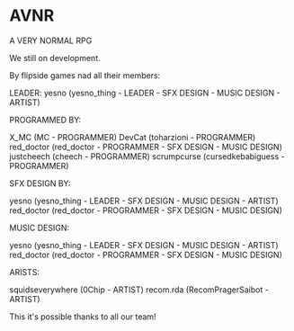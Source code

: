 # AVNR
A VERY NORMAL RPG

We still on development.

By flipside games nad all their members:

LEADER:
yesno (yesno_thing - LEADER - SFX DESIGN - MUSIC DESIGN - ARTIST)

PROGRAMMED BY:

X_MC (MC - PROGRAMMER)
DevCat (toharzioni - PROGRAMMER)
red_doctor (red_doctor - PROGRAMMER - SFX DESIGN - MUSIC DESIGN)
justcheech (cheech - PROGRAMMER)
scrumpcurse (cursedkebabiguess - PROGRAMMER)

SFX DESIGN BY:

yesno (yesno_thing - LEADER - SFX DESIGN - MUSIC DESIGN - ARTIST)
red_doctor (red_doctor - PROGRAMMER - SFX DESIGN - MUSIC DESIGN)

MUSIC DESIGN:

yesno (yesno_thing - LEADER - SFX DESIGN - MUSIC DESIGN - ARTIST)
red_doctor (red_doctor - PROGRAMMER - SFX DESIGN - MUSIC DESIGN)

ARISTS:

squidseverywhere (0Chip - ARTIST)
recom.rda (RecomPragerSaibot - ARTIST)

This it's possible thanks to all our team!
